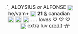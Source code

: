 <div style="text-align:center"><span style="font-size:12pt">˗ˋˏ ALOYSIUS&nbsp;<i>or</i>&nbsp;ALFONSE&nbsp;<img alt="" height="20" src="https://i.imgur.com/IaXZTbF.gif" style="height:auto; vertical-align:middle; width:18px" width="20" /><br />
he/vam+&nbsp;<img alt="" height="20" src="https://i.imgur.com/H4w3DSt.gif" style="height:auto; vertical-align:middle; width:18px" width="20" />&nbsp;<b>21</b> <u>&amp;</u> canadian<br />
<img alt="" height="27" src="https://i.postimg.cc/jSHDWkt4/Untitled512-20220917095323.png" style="font-size:12pt; height:20px; margin-top:-3px; text-align:center; vertical-align:middle; width:20px" width="27" />&nbsp;<img alt="" height="27" src="https://i.postimg.cc/PqZnfBHd/Untitled512-20220917093726.png" style="font-size:12pt; height:20px; margin-top:-3px; text-align:center; vertical-align:middle; width:20px" width="27" />&nbsp;<img alt="" height="27" src="https://i.postimg.cc/Rqrcm6LS/Untitled512-20220917100652.png" style="font-size:12pt; height:20px; margin-top:-3px; text-align:center; vertical-align:middle; width:20px" width="27" />&nbsp;. . . <i>loves</i> ♡ ♡ ♡<br />
<a href="www.youtube-nocookie.com/embed/zJFcr1KyFqE"><img src="https://i.imgur.com/Qhrvq1Y.png" width="36" height="12" border="0"></a>
<img alt="" height="20" src="https://i.imgur.com/dpVIApd.gif" style="height:auto; vertical-align:middle; width:18px" width="20" />&nbsp;extra luv <a href="https://www.quotev.com/kleenexbox">credit</a>&nbsp;<s>&nbsp;//&nbsp;</s></span></div>
